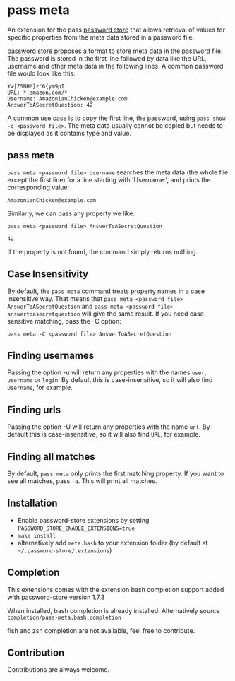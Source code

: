 # pass meta

An extension for the pass [password store](https://www.passwordstore.org/) that allows retrieval of values for specific properties from the meta data stored in a password file.

[password store](https://www.passwordstore.org/) proposes a format to store meta data in the password file. The password is stored in the first line followed by data like the URL, username and other meta data in the following lines. A common password file would look like this:
```
Yw|ZSNH!}z"6{ym9pI
URL: *.amazon.com/*
Username: AmazonianChicken@example.com
AnswerToASecretQuestion: 42
```

A common use case is to copy the first line, the password, using `pass
show -c <password file>`.
The meta data usually cannot be copied but needs to be displayed as it
contains type and value.

## pass meta

`pass meta <password file> Username` searches the meta data (the whole
file except the first line) for a line starting with 'Username:', and
prints the corresponding value:

```
AmazonianChicken@example.com
```


Similarly, we can pass any property we like:

`pass meta <password file> AnswerToASecretQuestion`

```
42
```


If the property is not found, the command simply returns nothing.

## Case Insensitivity

By default, the `pass meta` command treats property names in a case
insensitive way. That means that `pass meta <password file>
AnswerToASecretQuestion` and `pass meta <password file>
answertoasecretquestion` will give the same result. If you need case
sensitive matching, pass the -C option:

`pass meta -C <password file> AnswerToASecretQuestion`

## Finding usernames

Passing the option -u will return any properties with the names
`user`, `username` or `login`. By default this is case-insensitive, so
it will also find `Username`, for example.

## Finding urls

Passing the option -U will return any properties with the name
`url`. By default this is case-insensitive, so it will also find
`URL`, for example.

## Finding all matches

By default, `pass meta` only prints the first matching property. If
you want to see all matches, pass `-a`. This will print all matches.

## Installation

- Enable password-store extensions by setting ``PASSWORD_STORE_ENABLE_EXTENSIONS=true``
- ``make install``
- alternatively add `meta.bash` to your extension folder (by default at `~/.password-store/.extensions`)

## Completion

This extensions comes with the extension bash completion support added
with password-store version 1.7.3

When installed, bash completion is already installed. Alternatively
source `completion/pass-meta.bash.completion`

fish and zsh completion are not available, feel free to contribute.

## Contribution

Contributions are always welcome.
